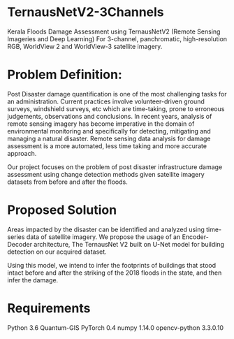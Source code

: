# TernausNetV2-3Channels
Kerala Floods Damage Assessment using TernausNetV2 (Remote Sensing Imageries and Deep Learning) 
For 3-channel, panchromatic, high-resolution RGB, WorldView 2 and WorldView-3 satellite imagery. 

# Problem Definition:

Post Disaster damage quantification is one of the most challenging tasks for an administration. Current practices involve volunteer-driven ground surveys, windshield surveys, etc which are time-taking, prone to erroneous judgements, observations and conclusions. In recent years, analysis of remote sensing imagery has become imperative in the domain of environmental monitoring and specifically for detecting, mitigating and managing a natural disaster. Remote sensing data analysis for damage assessment is a more automated, less time taking and more accurate approach.

Our project focuses on the problem of post disaster infrastructure damage assessment using change detection methods given satellite imagery datasets from before and after the floods.

# Proposed Solution

Areas impacted by the disaster can be identified and analyzed using time-series data of satellite imagery. We propose the usage of an Encoder-Decoder architecture, The TernausNet V2 built on U-Net model for building detection on our acquired dataset.

Using this model, we intend to infer the footprints of buildings that stood intact before and after the striking of the 2018 floods in the state, and then infer the damage.

# Requirements

Python 3.6
Quantum-GIS
PyTorch 0.4
numpy 1.14.0
opencv-python 3.3.0.10



